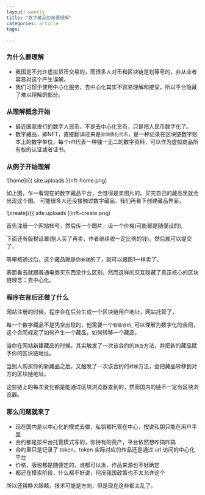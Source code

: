 ```yaml
---
layout: weekly
title: "数字藏品的简要理解"
categories: article
tags:

---
```


### 为什么要理解

 - 我国是不允许虚拟货币交易的，而很多人对币和区块链是划等号的，非从业者容易对这个产生误解。
 - 我们习惯于使用中心化服务，去中心化其实不容易理解和接受，所以平台隐藏了难以理解的部分。

### 从理解概念开始

 - 最近国家发行的数字人民币，不是去中心化货币，只是把人民币数字化了。
 - 数字藏品，即NFT，直接翻译过来是`非同质化代币`，是一种记录在区块链数字账本上的数字单位，每个nft代表一种独一无二的数字资料，可以作为虚拟商品所有权的认证或者证书。

### 从例子开始理解

![home]({{ site.uploads }}nft-home.png)

如上图，乍一看现在的数字藏品平台，会觉得是卖图片的。买完自己的藏品里就会出现这个图。 
可能很多人还没接触过数字藏品，我们再看下创建藏品界面，

![create]({{ site.uploads }}nft-create.png)

首先注册一个网站帐号，然后传一个图片，设一个价格(可能都是随便设的), 

下面还有版税设置(别人买了再卖，作者继续收一定比例的钱)。然后就可以提交了，

等审核通过后，这个藏品就是你`新建`的了，就可以跟图1一样卖了。

表面看去就跟普通电商买东西没什么区别，然而这样的交互隐藏了真正核心的区块链理念：去中心化。

### 程序在背后还做了什么

网站注册的时候，程序会在后台生成一个区块链用户地址，网站托管了，

每一个数字藏品不是凭空出现的，他需要一个`智能合约`, 可以理解为数字化的合同，这个合同规定了如何产生一个藏品，如何转移一个藏品。

当你在网站新建藏品的时候，其实触发了一次该合约的`铸造`方法，并把新的藏品赋予你的区块链地址。

当别人购买你的新藏品之后，又触发了一次该合约的`转移`方法，会把藏品转移到对方的区块链地址。

这些链上的每次变化都是能通过区块浏览器查到的，然而国内的链不一定有区块浏览器。

### 那么问题就来了

 - 现在国内是以中心化的模式去做，私钥都托管在中心，按说私钥只能在用户手里
 - 合约都是按平台托管模式写的，你持有的资产，平台依然想咋搞咋搞
 - 合约里只是记录了 token，token 实际对应的作品还是通过 url 访问的中心化平台
 - 价格，版税都是随便定的，谁都可以发，作品来源也不好确定
 - 都还在摸索阶段，什么都不好说，何况我国政策也不太允许这个

所以还得睁大眼睛，技术可能是方向，但是现在这些都太乱了。
